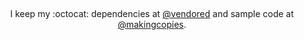 
##

<p align="center">
  I keep my :octocat: dependencies at <a href="https://github.com/vendored" alt="@vendored">@vendored</a> and sample code at <a href="https://github.com/makingcopies" alt="@makingcopies">@makingcopies</a>.
</p>
